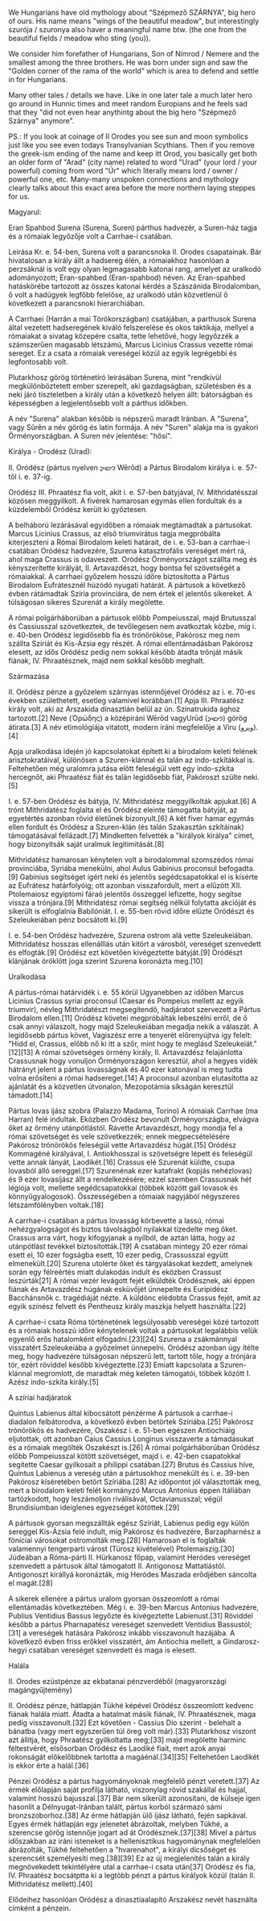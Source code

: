 We Hungarians have old mythology about "Szépmező SZÁRNYA", big hero of ours. His name means "wings of the beautiful meadow", but interestingly szurója / szuronya also haver a meaningful name btw. (the one from the beautiful fields / meadow who sting (you)).

We consider him forefather of Hungarians, Son of Nimrod / Nemere and the smallest among the three brothers. He was born under sign and saw the "Golden corner of the rama of the world" which is area to defend and settle in for Hungarians.

Many other tales / details we have. Like in one later tale a much later hero go around in Hunnic times and meet random Europians and he feels sad that they "did not even hear anythintg about the big hero "Szépmező Szárnya" anymore".

PS.: If you look at coinage of II Orodes you see sun and moon symbolics just like you see even todays Transylvanian Scythians. Then if you remove the greek-ism ending of the name and keep itt Orod, you basically get both an older form of "Arad" (city name) related to word "Urad" (your lord / your powerful) coming from word "Úr" which literally means lord / owner / powerful one, etc. Many-many unspoken connections and mythology clearly talks about this exact area before the more northern laying steppes for us.

Magyarul:

Eran Spahbod Surena (Surena, Suren) párthus hadvezér, a Suren-ház tagja és a rómaiak legyőzője volt a Carrhae-i csatában.

Leírása
Kr. e. 54-ben, Surena volt a parancsnoka II. Orodes csapatainak. Bár hivatalosan a király állt a hadsereg élén, a rómaiakhoz hasonlóan a perzsáknál is volt egy olyan legmagasabb katonai rang, amelyet az uralkodó adományozott; Eran-spahbed (Eran-spahbod) néven. Az Eran-spahbed hatáskörébe tartozott az összes katonai kérdés a Szászánida Birodalomban, ő volt a hadügyek legfőbb felelőse, az uralkodó után közvetlenül ő következett a parancsnoki hierarchiában.

A Carrhaei (Harrán a mai Törökországban) csatájában, a parthusok Surena által vezetett hadseregének kiváló felszerelése és okos taktikája, mellyel a rómaiakat a sivatag közepére csalta, tette lehetővé, hogy legyőzzék a számszerűen magasabb létszámú, Marcus Licinius Crassus vezette római sereget. Ez a csata a rómaiak vereségei közül az egyik legrégebbi és legfontosabb volt.

Plutarkhosz görög történetíró leírásában Surena, mint "rendkívül megkülönböztetett ember szerepelt, aki gazdagságban, születésben és a neki járó tiszteletben a király után a következő helyen állt: bátorságban és képességben a legjelentősebb volt a párthus időkben.

A név "Surena" alakban később is népszerű maradt Iránban. A "Surena", vagy Sûrên a név görög és latin formája. A név "Suren" alakja ma is gyakori Örményországban. A Suren név jelentése: "hősi".

Királya - Orodész (Urad):

II. Oródész (pártus nyelven 𐭅𐭓𐭅𐭃 Wērōd) a Pártus Birodalom királya i. e. 57-től i. e. 37-ig.

Oródész III. Phraatész fia volt, akit i. e. 57-ben bátyjával, IV. Mithridatésszal közösen meggyilkolt. A fivérek hamarosan egymás ellen fordultak és a küzdelemből Oródész került ki győztesen.

A belháború lezárásával egyidőben a rómaiak megtámadták a pártusokat. Marcus Licinius Crassus, az első triumvirátus tagja megpróbálta kiterjeszteni a Római Birodalom keleti határait, de i. e. 53-ban a carrhae-i csatában Oródész hadvezére, Szurena katasztrofális vereséget mért rá, ahol maga Crassus is odaveszett. Oródész Örményországot szállta meg és kényszerítette királyát, II. Artavazdészt, hogy bontsa fel szövetségét a rómaiakkal. A carrhaei győzelem hosszú időre biztosította a Pártus Birodalom Eufrátesznél húzódó nyugati határát. A pártusok a következő évben rátámadtak Szíria provinciára, de nem értek el jelentős sikereket. A túlságosan sikeres Szurenát a király megölette.

A római polgárháborúban a pártusok előbb Pompeiusszal, majd Brutusszal és Cassiusszal szövetkeztek, de tevőlegesen nem avatkoztak közbe, míg i. e. 40-ben Oródész legidősebb fia és trónörököse, Pakórosz meg nem szállta Szíriát és Kis-Ázsia egy részét. A római ellentámadásban Pakórosz elesett, az idős Oródész pedig nem sokkal később átadta trónját másik fiának, IV. Phraatésznek, majd nem sokkal később meghalt.

Származása

II. Oródész pénze a győzelem szárnyas istennőjével
Oródész az i. e. 70-es években születhetett, esetleg valamivel korábban.[1] Apja III. Phraatész király volt, aki az Arszakida dinasztián belül az ún. Szinatrukida ághoz tartozott.[2] Neve (Ὀρώδης) a középiráni Wērōd vagyUrūd (𐭅𐭓𐭅𐭃) görög átirata.[3] A név etimológiája vitatott, modern iráni megfelelője a Viru (ویرو).[4]

Apja uralkodása idején jó kapcsolatokat épített ki a birodalom keleti felének arisztokratáival, különösen a Szuren-klánnal és talán az indo-szkítákkal is. Feltehetően még uralomra jutása előtt feleségül vett egy indo-szkíta hercegnőt, aki Phraatész fiát és talán legidősebb fiát, Pakóroszt szülte neki.[5]

I. e. 57-ben Oródész és bátyja, IV. Mithridatész meggyilkolták apjukat.[6] A trónt Mithridatész foglalta el és Oródész eleinte támogatta bátyját, az egyetértés azonban rövid életűnek bizonyult.[6] A két fiver hamar egymás ellen fordult és Oródész a Szuren-klán (és talán Szakasztán szkítáinak) támogatásával fellázadt.[7] Mindketten felvették a "királyok királya" címet, hogy bizonyítsák saját uralmuk legitimitását.[8]

Mithridatész hamarosan kénytelen volt a birodalommal szomszédos római provinciába, Syriába menekülni, ahol Aulus Gabinius proconsul befogadta.[9] Gabinius segítséget ígért neki és jelentős segédcsapatokkal el is kísérte az Eufrátesz határfolyóig; ott azonban visszafordult, mert a elűzött XII. Ptolemaiosz egyiptomi fáraó jelentős összeggel lefizette, hogy segítse vissza a trónjára.[9] Mithridatész római segítség nélkül folytatta akcióját és sikerült is elfoglalnia Babilóniát. I. e. 55-ben rövid időre elűzte Oródészt és Szeleukeiában pénz bocsátott ki.[9]

I. e. 54-ben Oródész hadvezére, Szurena ostrom alá vette Szeleukeiában. Mithridatész hosszas ellenálllás után kitört a városból, vereséget szenvedett és elfogták.[9] Oródész ezt követően kivégeztette bátyját.[9] Oródészt klánjának öröklött joga szerint Szurena koronázta meg.[10]

Uralkodása

A pártus-római határvidék i. e. 55 körül
Ugyanebben az időben Marcus Licinius Crassus syriai proconsul (Caesar és Pompeius mellett az egyik triumvir), névleg Mithridatészt megsegítendő, hadjáratot szervezett a Pártus Birodalom ellen.[11] Oródész követei megpróbálták lebeszélni erről, de ő csak annyi válaszolt, hogy majd Szeleukeiában megadja nekik a válaszát. A legidősebb pártus követ, Vagiszész erre a tenyerét előrenyújtva így felelt: "Hidd el, Crassus, előbb nő ki itt a szőr, mint hogy te meglásd Szeleukeiát."[12][13] A római szövetséges örmény király, II. Artavazdész felajánlotta Crassusnak hogy vonuljon Örményországon keresztül, ahol a hegyes vidék hátrányt jelent a pártus lovasságnak és 40 ezer katonával is meg tudta volna erősíteni a római hadsereget.[14] A proconsul azonban elutasította az ajánlatát és a közvetlen útvonalon, Mezopotámia síkságán keresztül támadott.[14]


Pártus lovas íjász szobra (Palazzo Madama, Torino)
A rómaiak Carrhae (ma Harran) felé indultak. Eközben Oródész bevonult Örményországba, elvágva őket az örmény utánpótlástól. Rávette Artavazdészt, hogy mondja fel a római szövetséget és vele szövetkezzék; ennek megpecsételésére Pakórosz trónörökös feleségül vette Artavazdész húgát.[15] Oródész Kommagéné királyával, I. Antiokhosszal is szövetségre lépett és feleségül vette annak lányát, Laodikét.[16] Crassus elé Szurenát küldte, csupa lovasból álló sereggel.[17] Szurenénak ezer katafrakt (kopjás nehézlovas) és 9 ezer lovasíjász állt a rendelkezésére; ezzel szemben Crassusnak hét légiója volt, mellette segédcsapatokkal (többek között gall lovasok és könnyűgyalogosok). Összességében a rómaiak nagyjából négyszeres létszámfölényben voltak.[18]

A carrhae-i csatában a pártus lovasság körbevette a lassú, római nehézgyalogságot és biztos távolságból nyilakkal tizedelte meg őket. Crassus arra várt, hogy kifogyjanak a nyílból, de aztán látta, hogy az utánpótlást tevékkel biztosították.[19] A csatában mintegy 20 ezer római esett el, 10 ezer fogságba esett, 10 ezer pedig, Crassusszal együtt elmenekült.[20] Szurena utolérte őket és tárgyalásokat kezdett, amelynek során egy félreértés miatt dulakodás indult és eközben Crassust leszúrták[21] A római vezér levágott fejét elküldték Oródésznek, aki éppen fiának és Artavazdész húgának esküvőjét ünnepelte és Euripidész Bacchánsnők c. tragédiáját nézte. A küldönc elédobta Crassus fejét, amit az egyik színész felvett és Pentheusz király maszkja helyett használta.[22]

A carrhae-i csata Róma történetének legsúlyosabb vereségei közé tartozott és a rómaiak hosszú időre kénytelenek voltak a pártusokat legalábbis velük egyenlő erős hatalomként elfogadni.[23][24] Szurena a zsákmánnyal visszatért Szeleukeiába a győzelmet ünnepelni. Oródész azonban úgy ítélte meg, hogy hadvezére túlságosan népszerű lett, tartott tőle, hogy a trónjára tör, ezért röviddel később kivégeztette.[23] Emiatt kapcsolata a Szuren-klánnal megromlott, de maradtak még keleten támogatói, többek között I. Azész indo-szkíta király.[5]

A szíriai hadjáratok

Quintus Labienus által kibocsátott pénzérme
A pártusok a carrhae-i diadalon felbátorodva, a következő évben betörtek Szíriába.[25] Pakórosz trónörökös és hadvezére, Oszakész i. e. 51-ben egészen Antiochiáig eljutottak, ott azonban Caius Cassius Longinus visszaverte a támadásukat és a rómaiak megölték Oszakészt is.[26] A római polgárháborúban Oródész előbb Pompeiusszal kötött szövetséget, majd i. e. 42-ben csapatokkal segítette Caesar gyilkosait a philippi csatában.[27] Brutus és Cassius híve, Quintus Labienus a vereség után a pártusokhoz menekült és i. e. 39-ben Pakórosz kíséretében betört Szíriába.[28] Az időpontot jól választották meg, mert a birodalom keleti felét kormányzó Marcus Antonius éppen Itáliában tartózkodott, hogy leszámoljon riválisával, Octavianusszal; végül Brundisiumban ideiglenes egyezséget kötöttek.[29]

A pártusok gyorsan megszállták egész Szíriát, Labienus pedig egy külön sereggel Kis-Ázsia felé indult, míg Pakórosz és hadvezére, Barzapharnész a föníciai városokat ostromolták meg.[28] Hamarosan el is foglalták valamennyi tengerparti várost (Türosz kivételével) Ptolemaiszig.[30] Júdeában a Róma-párti II. Hürkanosz főpap, valamint Heródes vereséget szenvedett a pártusok által támogatott II. Antigonosz Mattatiástól. Antigonoszt királlyá koronázták, míg Heródes Maszada erődjében sáncolta el magát.[28]

A sikerek ellenére a pártus uralom gyorsan összeomlott a római ellentámadás következtében. Még i. e. 39-ben Marcus Antonius hadvezére, Publius Ventidius Bassus legyőzte és kivégeztette Labienust.[31] Röviddel később a pártus Pharnapatész vereséget szenvedett Ventidius Bassustól;[31] a vereségek hatására Pakórosz inkább visszavonult hazájába. A következő évben friss erőkkel visszatért, ám Antiochia mellett, a Gindarosz-hegyi csatában vereséget szenvedett és maga is elesett.

Halála

II. Orodes ezüstpénze az ekbatanai pénzverdéből (magyarországi magángyűjtemény)

II. Oródész pénze, hátlapján Tükhé képével
Oródész összeomlott kedvenc fiának halála miatt. Átadta a hatalmat másik fiának, IV. Phraatésznek, maga pedig visszavonult.[32] Ezt követően - Cassius Dio szerint - belehalt a bánatba (vagy mert egyszerűen túl öreg volt már).[33] Plutarkhosz viszont azt állítja, hogy Phraatész gyilkoltatta meg;[33] majd megölette harminc féltestvérét, elsősorban Oródész és Laodiké fiait, mert azok anyai rokonságát előkelőbbnek tartotta a magáénál.[34][35] Feltehetően Laodikét is ekkor érte a halál.[36]

Pénzei
Oródész a pártus hagyományoknak megfelelő pénzt veretett.[37] Az érmék előlapján saját profilja látható, viszonylag rövid szakállal és hajjal, valamint hosszú bajusszal.[37] Bár nem sikerült azonosítani, de külseje igen hasonlít a Délnyugat-Iránban talált, pártus korból származó sámi bronzszoborhoz.[38] Az érme hátlapján ülő íjász látható, fején sapkával. Egyes érmék hátlapján egy jelenetet ábrázoltak, melyben Tükhé, a szerencse görög istennője jogart ad át Oródésznek.[37][38] Mivel a pártus időszakban az iráni isteneket is a hellenisztikus hagyománynak megfelelően ábrázolták, Tükhé feltehetően a "hvarenahot", a királyi dicsőséget és szerencsét személyesíti meg.[38][39] Ez az új megjelenítés talán a király megnövekedett tekintélyére utal a carrhae-i csata után[37] Oródész és fia, IV. Phraatész bocsátptta ki a legtöbb pénzt a pártus királyok közül (talán II. Mithridatész mellett).[40]

Elődeihez hasonlóan Oródész a dinasztiaalapító Arszakész nevét használta címként a pénzein.

